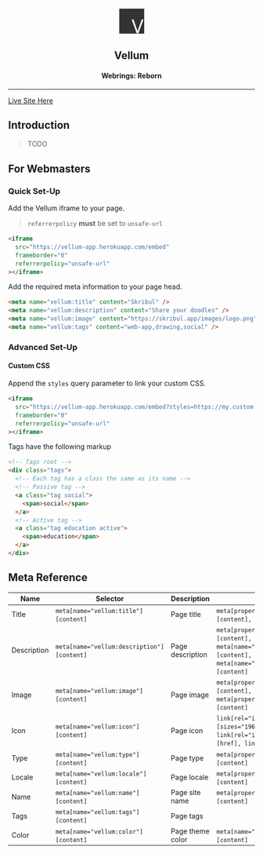 <p align="center">
  <img src="assets/logo@0,1x.png" />
</p>

<h2 align="center">Vellum</h2>
<h4 align="center">Webrings: Reborn</h4>

---

[Live Site Here](https://vellum-app.herokuapp.com)

## Introduction

> TODO

## For Webmasters

### Quick Set-Up

Add the Vellum iframe to your page.

> `referrerpolicy` **must** be set to `unsafe-url`

```html
<iframe
  src="https://vellum-app.herokuapp.com/embed"
  frameborder="0"
  referrerpolicy="unsafe-url"
></iframe>
```

Add the required meta information to your page head.

```html
<meta name="vellum:title" content="Skribul" />
<meta name="vellum:description" content="Share your doodles" />
<meta name="vellum:image" content="https://skribul.app/images/logo.png" />
<meta name="vellum:tags" content="web-app,drawing,social" />
```

### Advanced Set-Up

#### Custom CSS

Append the `styles` query parameter to link your custom CSS.

```html
<iframe
  src="https://vellum-app.herokuapp.com/embed?styles=https://my.custom.site/styles.css"
  frameborder="0"
  referrerpolicy="unsafe-url"
></iframe>
```

Tags have the following markup

```html
<!-- Tags root -->
<div class="tags">
  <!-- Each tag has a class the same as its name -->
  <!-- Passive tag -->
  <a class="tag social">
    <span>social</span>
  </a>
  <!-- Active tag -->
  <a class="tag education active">
    <span>education</span>
  </a>
</div>
```

## Meta Reference

| Name        | Selector                                   | Description      | Fallbacks                                                                                                        |
| ----------- | ------------------------------------------ | ---------------- | ---------------------------------------------------------------------------------------------------------------- |
| Title       | `meta[name="vellum:title"][content]`       | Page title       | `meta[property="og:title"][content], title`                                                                      |
| Description | `meta[name="vellum:description"][content]` | Page description | `meta[property="og:description"][content], meta[name="Description"][content], meta[name="description"][content]` |
| Image       | `meta[name="vellum:image"][content]`       | Page image       | `meta[property="og:image:url"][content], meta[property="og:image"][content]`                                     |
| Icon        | `meta[name="vellum:icon"][content]`        | Page icon        | `link[rel="icon"][sizes="196x196"][href], link[rel="icon"][sizes="32x32"][href], link[rel="icon"][href]`         |
| Type        | `meta[name="vellum:type"][content]`        | Page type        | `meta[property="og:type"][content]`                                                                              |
| Locale      | `meta[name="vellum:locale"][content]`      | Page locale      | `meta[property="og:locale"][content]`                                                                            |
| Name        | `meta[name="vellum:name"][content]`        | Page site name   | `meta[property="og:site_name"][content]`                                                                         |
| Tags        | `meta[name="vellum:tags"][content]`        | Page tags        |                                                                                                                  |
| Color       | `meta[name="vellum:color"][content]`       | Page theme color | `meta[name="theme-color"][content]`                                                                              |
